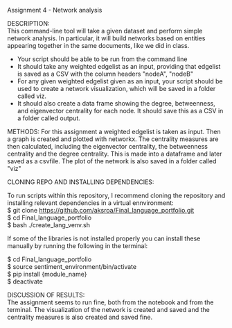 Assignment 4 - Network analysis

DESCRIPTION:                                                                                                                                    
This command-line tool will take a given dataset and perform simple network analysis. In particular, it will build networks based on entities appearing together in the same documents, like we did in class.

- Your script should be able to be run from the command line
- It should take any weighted edgelist as an input, providing that edgelist is saved as a CSV with the column headers "nodeA", "nodeB"
- For any given weighted edgelist given as an input, your script should be used to create a network visualization, which will be saved in a folder called viz.
- It should also create a data frame showing the degree, betweenness, and eigenvector centrality for each node. It should save this as a CSV in a folder called output.

METHODS:                                                                                                                                                                                                                                                                                 For this assignment a weighted edgelist is taken as input. Then a graph is created and plotted with networkx. The centrality measures are then calculated, including the eigenvector centrality, the betweenness centrality and the degree centrality. This is made into a dataframe and later saved as a csvfile. The plot of the network is also saved in a folder called "viz"                                                       


CLONING REPO AND INSTALLING DEPENDENCIES:                                                                                                    
                                                                                                                                             
To run scripts within this repository, I recommend cloning the repository and installing relevant dependencies in a virtual ennvironment:        
$ git clone https://github.com/aksroa/Final_language_portfolio.git                                                                                
$ cd Final_language_portfolio                                                                                                                          
$ bash ./create_lang_venv.sh                                                                                                                                                                                                                                                 
                                                                                                                                                          
If some of the libraries is not installed properly you can install these manually by running the following in the terminal:                   

$ cd Final_language_portfolio                                                                                                                                                                                                                                            
$ source sentiment_environment/bin/activate                                                                                                  
$ pip install {module_name}                                                                                                                  
$ deactivate                                                                                                                                    

DISCUSSION OF RESULTS:                                                                                                                       
The assignment seems to run fine, both from the notebook and from the terminal. The visualization of the network is created and saved and the centrality measures is also created and saved fine.